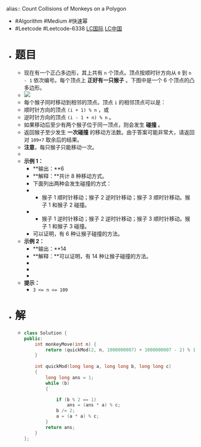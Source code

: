 alias:: Count Collisions of Monkeys on a Polygon

- #Algorithm #Medium #快速幂
- #Leetcode #Leetcode-6338 [LC国际](https://leetcode.com/problems/count-collisions-of-monkeys-on-a-polygon/) [LC中国](https://leetcode.cn/problems/count-collisions-of-monkeys-on-a-polygon/)
- # 题目
	- 现在有一个正凸多边形，其上共有 `n` 个顶点。顶点按顺时针方向从 `0` 到 `n - 1` 依次编号。每个顶点上 **正好有一只猴子** 。下图中是一个 6 个顶点的凸多边形。
	- ![](https://assets.leetcode.com/uploads/2023/01/22/hexagon.jpg)
	- 每个猴子同时移动到相邻的顶点。顶点 `i` 的相邻顶点可以是：
	- 顺时针方向的顶点 `(i + 1) % n` ，或
	- 逆时针方向的顶点 `(i - 1 + n) % n` 。
	- 如果移动后至少有两个猴子位于同一顶点，则会发生 **碰撞** 。
	- 返回猴子至少发生 **一次碰撞** 的移动方法数。由于答案可能非常大，请返回对 `109+7` 取余后的结果。
	- **注意**，每只猴子只能移动一次。
	-
	- **示例 1：**
		- **输出：**6
		- **解释：**共计 8 种移动方式。
		- 下面列出两种会发生碰撞的方式：
		- - 猴子 1 顺时针移动；猴子 2 逆时针移动；猴子 3 顺时针移动。猴子 1 和猴子 2 碰撞。
		- - 猴子 1 逆时针移动；猴子 2 逆时针移动；猴子 3 顺时针移动。猴子 1 和猴子 3 碰撞。
		- 可以证明，有 6 种让猴子碰撞的方法。
	- **示例 2：**
		- **输出：**14
		- **解释：**可以证明，有 14 种让猴子碰撞的方法。
		-
		-
		-
	- **提示：**
		- `3 <= n <= 109`
- # 解
	- ```c++
	  class Solution {
	  public:
	      int monkeyMove(int n) {
	          return (quickMod(2, n, 1000000007) + 1000000007 - 2) % 1000000007;
	      }
	      
	      int quickMod(long long a, long long b, long long c)
	      {
	          long long ans = 1;
	          while (b)
	          {
	  
	              if (b % 2 == 1)
	                  ans = (ans * a) % c;
	              b /= 2;
	              a = (a * a) % c;
	          }
	          return ans;
	      }
	  };
	  
	  
	  ```